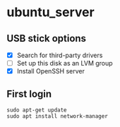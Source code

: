 # ubuntu_server

## USB stick options

- [X] Search for third-party drivers
- [ ] Set up this disk as an LVM group
- [X] Install OpenSSH server

## First login

```
sudo apt-get update
sudo apt install network-manager
```
